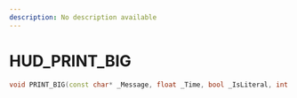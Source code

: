```yaml
---
description: No description available 
---
```


# HUD\_PRINT_BIG

```cpp
void PRINT_BIG(const char* _Message, float _Time, bool _IsLiteral, int _Unk0, int _Unk1);
```